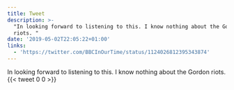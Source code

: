 ```yaml
---
title: Tweet
description: >-
  "In looking forward to listening to this. I know nothing about the Gordon
  riots. "
date: '2019-05-02T22:05:22+01:00'
links:
  - 'https://twitter.com/BBCInOurTime/status/1124026812395343874'
---
```

In looking forward to listening to this. I know nothing about the Gordon riots. 
      {{< tweet 0 0 >}}
    
